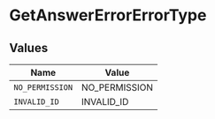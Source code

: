# GetAnswerErrorErrorType


## Values

| Name            | Value           |
| --------------- | --------------- |
| `NO_PERMISSION` | NO_PERMISSION   |
| `INVALID_ID`    | INVALID_ID      |
